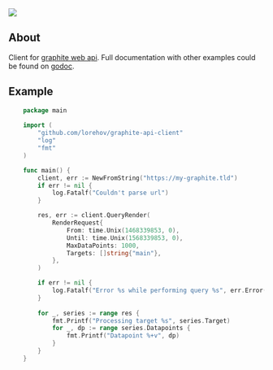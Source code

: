 <div class="badges">
    <a href="https://travis-ci.org/lorehov/graphite-api-client">
        <img src="https://travis-ci.org/lorehov/graphite-api-client.svg?branch=master">
    </a>
</div>


## About

Client for [graphite web api](http://graphite-api.readthedocs.io/en/latest/api.html).
Full documentation with other examples could be found on [godoc](https://godoc.org/github.com/lorehov/graphite-api-client).


## Example
```go
	package main
	
	import (
		"github.com/lorehov/graphite-api-client"
		"log"
		"fmt"
	)

	func main() {
		client, err := NewFromString("https://my-graphite.tld")
		if err != nil {
			log.Fatalf("Couldn't parse url")
		}

		res, err := client.QueryRender(
			RenderRequest{
				From: time.Unix(1468339853, 0),
				Until: time.Unix(1568339853, 0),
				MaxDataPoints: 1000,
				Targets: []string{"main"},
			},
		)

		if err != nil {
			log.Fatalf("Error %s while performing query %s", err.Error(), err.Query)
		}
		
		for _, series := range res {
			fmt.Printf("Processing target %s", series.Target)
			for _, dp := range series.Datapoints {
				fmt.Printf("Datapoint %+v", dp)
			}
		}
	}
```
